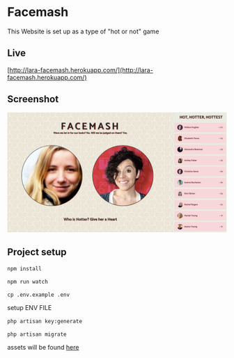 # Facemash

This Website is set up as a type of "hot or not" game

## Live

[http://lara-facemash.herokuapp.com/](http://lara-facemash.herokuapp.com/)

## Screenshot

![screen1](screen.png)

## Project setup

```
npm install
```

```
npm run watch
```

```
cp .env.example .env
```

setup ENV FILE

```
php artisan key:generate
```

```
php artisan migrate
```

assets will be found [here](https://github.com/sanjaypj/facemash-assets)
